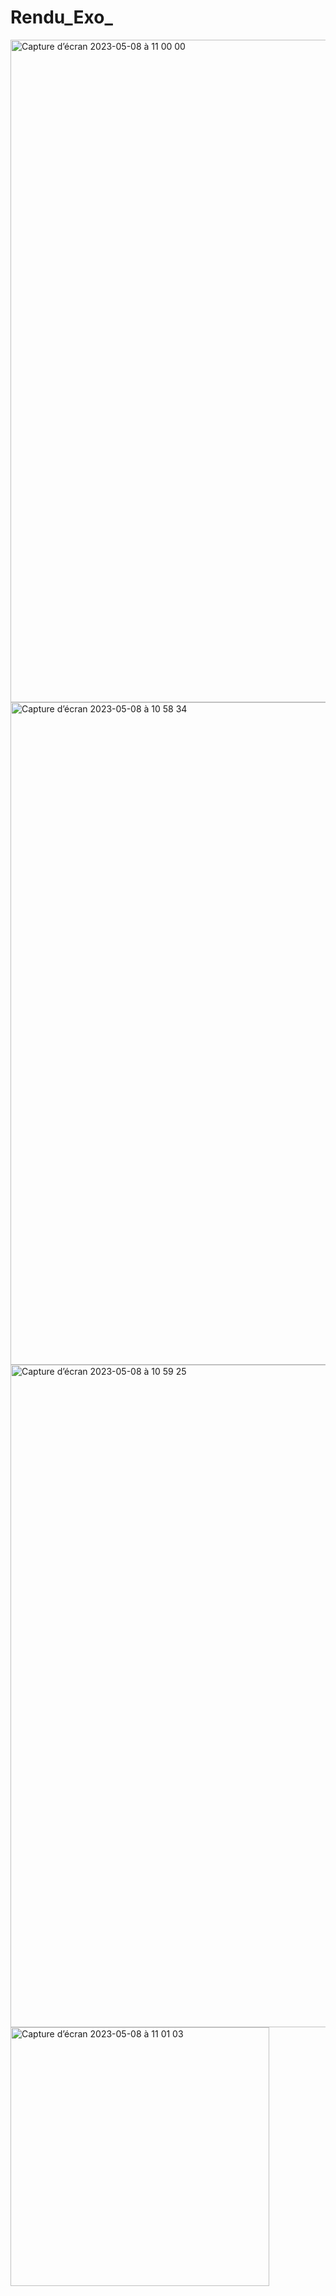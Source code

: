 # Rendu_Exo_
<img width="1060" alt="Capture d’écran 2023-05-08 à 11 00 00" src="https://user-images.githubusercontent.com/121299370/236782643-4a7c6f8d-5e0c-4901-8b12-4969b89a035f.png">
<img width="1060" alt="Capture d’écran 2023-05-08 à 10 58 34" src="https://user-images.githubusercontent.com/121299370/236782269-353f6e66-6996-4c89-a0e6-08516c7c26d7.png">
<img width="1060" alt="Capture d’écran 2023-05-08 à 10 59 25" src="https://user-images.githubusercontent.com/121299370/236782486-facf95cb-ce04-4d5b-aac8-c8182c0b50bf.png">
<img width="414" alt="Capture d’écran 2023-05-08 à 11 01 03" src="https://user-images.githubusercontent.com/121299370/236782863-7797e9f7-357a-48a8-a654-1be2d072dbaa.png">
